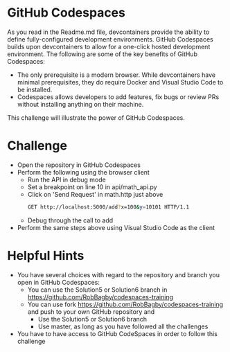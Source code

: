 # GitHub Codespaces
As you read in the Readme.md file, devcontainers provide the ability to define fully-configured development environments.  GitHub Codespaces builds upon devcontainers to allow for a one-click hosted development environment.  The following are some of the key benefits of GitHub Codespaces:
- The only prerequisite is a modern browser.  While devcontainers have minimal prerequisites, they do require Docker and Visual Studio Code to be installed.
- Codespaces allows developers to add features, fix bugs or review PRs without installing anything on their machine.

This challenge will illustrate the power of GitHub Codespaces.

# Challenge
- Open the repository in GitHub Codespaces
- Perform the following using the browser client
  - Run the API in debug mode
  - Set a breakpoint on line 10 in api/math_api.py
  - Click on 'Send Request' in math.http just above
    ```bash
    GET http://localhost:5000/add?x=100&y=10101 HTTP/1.1
    ```
  - Debug through the call to add
- Perform the same steps above using Visual Studio Code as the client 

# Helpful Hints
- You have several choices with regard to the repository and branch you open in GitHub Codespaces:
  - You can use the Solution5 or Solution6 branch in https://github.com/RobBagby/codespaces-training
  - You can use fork  https://github.com/RobBagby/codespaces-training and push to your own GitHub repository and
    - Use the Solution5 or Solution6 branch
    - Use master, as long as you have followed all the challenges
- You have to have access to GitHub CodeSpaces in order to follow this challenge 